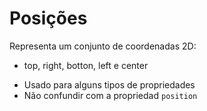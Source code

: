 # Posições

<position>

Representa um conjunto de coordenadas 2D:
- top, right, botton, left e center

* Usado para alguns tipos de propriedades
* Não confundir com a propriedad `position`

